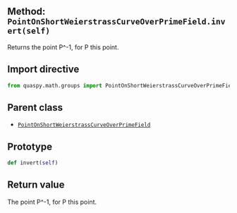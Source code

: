 ## Method: <code>PointOnShortWeierstrassCurveOverPrimeField.invert(self)</code>
Returns the point P^-1, for P this point.

## Import directive
```python
from quaspy.math.groups import PointOnShortWeierstrassCurveOverPrimeField
```

## Parent class
- [<code>PointOnShortWeierstrassCurveOverPrimeField</code>](../PointOnShortWeierstrassCurveOverPrimeField.md)

## Prototype
```python
def invert(self)
```

## Return value
The point P^-1, for P this point.

